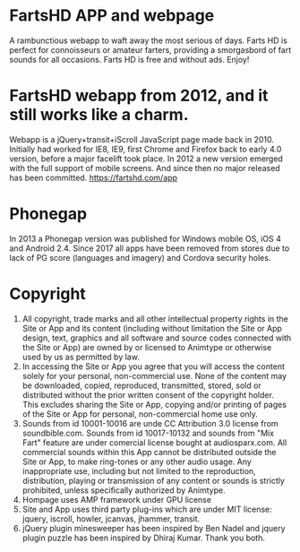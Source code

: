 # FartsHD APP and webpage
A rambunctious webapp to waft away the most serious of days. Farts HD is perfect for connoisseurs or amateur farters, providing a smorgasbord of fart sounds for all occasions. Farts HD is free and without ads. Enjoy!

# FartsHD webapp from 2012, and it still works like a charm.
Webapp is a jQuery+transit+iScroll JavaScript page made back in 2010. Initially had worked for IE8, IE9, first Chrome and Firefox back to early 4.0 version, before a major facelift took place. In 2012 a new version emerged with the full support of mobile screens. And since then no major released has been committed. https://fartshd.com/app 

# Phonegap
In 2013 a Phonegap version was published for Windows mobile OS, iOS 4 and Android 2.4. Since 2017 all apps have been removed from stores due to lack of PG score (languages and imagery) and Cordova security holes.

# Copyright
1. All copyright, trade marks and all other intellectual property rights in the Site or App and its content (including without limitation the Site or App design, text, graphics and all software and source codes connected with the Site or App) are owned by or licensed to Animtype or otherwise used by us as permitted by law.
2. In accessing the Site or App you agree that you will access the content solely for your personal, non-commercial use. None of the content may be downloaded, copied, reproduced, transmitted, stored, sold or distributed without the prior written consent of the copyright holder. This excludes sharing the Site or App, copying and/or printing of pages of the Site or App for personal, non-commercial home use only.
3. Sounds from id 10001-10016 are unde CC Attribution 3.0 license from soundbible.com. Sounds from id 10017-10132 and sounds from "Mix Fart" feature are under comercial license bought at audiosparx.com. All commercial sounds within this App cannot be distributed outside the Site or App, to make ring-tones or any other audio usage. Any inappropriate use, including but not limited to the reproduction, distribution, playing or transmission of any content or sounds is strictly prohibited, unless specifically authorized by Animtype.
4. Hompage uses AMP framework under GPU license
5. Site and App uses third party plug-ins which are under MIT license: jquery, iscroll, howler, jcanvas, jhammer, transit.
6. jQuery plugin minesweeper has been inspired by Ben Nadel and jquery plugin puzzle has been inspired by Dhiraj Kumar. Thank you both.
